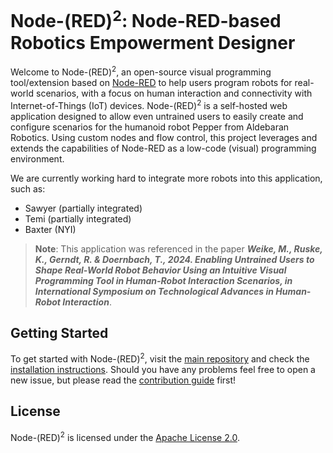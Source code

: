 # Node-(RED)<sup>2</sup>: Node-RED-based Robotics Empowerment Designer

Welcome to Node-(RED)<sup>2</sup>, an open-source visual programming tool/extension based on [Node-RED](https://github.com/node-red) to help users program robots for real-world scenarios, with a focus on human interaction and connectivity with Internet-of-Things (IoT) devices.
Node-(RED)<sup>2</sup> is a self-hosted web application designed to allow even untrained users to easily create and configure scenarios for the humanoid robot Pepper from Aldebaran Robotics. Using custom nodes and flow control, this project leverages and extends the capabilities of Node-RED as a low-code (visual) programming environment.

We are currently working hard to integrate more robots into this application, such as:
- Sawyer (partially integrated)
- Temi (partially integrated)
- Baxter (NYI)

> **Note**:
> This application was referenced in the paper ***Weike, M., Ruske, K., Gerndt, R. & Doernbach, T., 2024. Enabling Untrained Users to Shape Real-World Robot Behavior Using an Intuitive Visual Programming Tool in Human-Robot Interaction Scenarios, in International Symposium on Technological Advances in Human-Robot Interaction***.

## Getting Started

To get started with Node-(RED)<sup>2</sup>, visit the [main repository](https://github.com/Robotics-Empowerment-Designer/RED-Platform) and check the [installation instructions](https://github.com/Robotics-Empowerment-Designer/RED-Platform?tab=readme-ov-file#installation).
Should you have any problems feel free to open a new issue, but please read the [contribution guide](https://github.com/Robotics-Empowerment-Designer/RED-Platform/blob/master/CONTRIBUTING.md#node-red2-contribution-guidelines) first!

## License

Node-(RED)<sup>2</sup> is licensed under the [Apache License 2.0](https://www.apache.org/licenses/LICENSE-2.0.txt).
